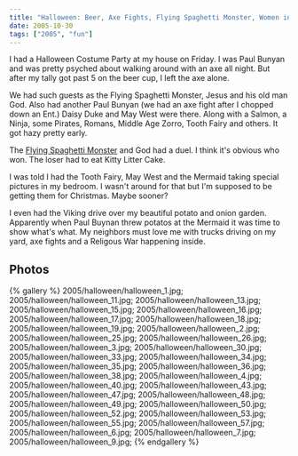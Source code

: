 ```yaml
---
title: "Halloween: Beer, Axe Fights, Flying Spaghetti Monster, Women in my bed"
date: 2005-10-30
tags: ["2005", "fun"]
---
```

I had a Halloween Costume Party at my house on Friday.  I was Paul Bunyan and was pretty psyched about walking around with an axe all night.  But after my tally got past 5 on the beer cup, I left the axe alone.

We had such guests as the Flying Spaghetti Monster, Jesus and his old man God.  Also had another Paul Bunyan (we had an axe fight after I chopped down an Ent.)  Daisy Duke and May West were there.  Along with a Salmon, a Ninja, some Pirates, Romans, Middle Age Zorro, Tooth Fairy and others.  It got hazy pretty early.

The <a href="http://www.venganza.org/">Flying Spaghetti Monster</a> and God had a duel.  I think it's obvious who won.  The loser had to eat Kitty Litter Cake.

I was told I had the Tooth Fairy, May West and the Mermaid taking special pictures in my bedroom.  I wasn't around for that but I'm supposed to be getting them for Christmas.  Maybe sooner?

I even had the Viking drive over my beautiful potato and onion garden.  Apparently when Paul Buynan threw potatos at the Mermaid it was time to show what's what.  My neighbors must love me with trucks driving on my yard, axe fights and a Religous War happening inside.

## Photos 

{% gallery %} 
2005/halloween/halloween_1.jpg;
2005/halloween/halloween_11.jpg;
2005/halloween/halloween_13.jpg;
2005/halloween/halloween_15.jpg;
2005/halloween/halloween_16.jpg;
2005/halloween/halloween_17.jpg;
2005/halloween/halloween_18.jpg;
2005/halloween/halloween_19.jpg;
2005/halloween/halloween_2.jpg;
2005/halloween/halloween_25.jpg;
2005/halloween/halloween_26.jpg;
2005/halloween/halloween_3.jpg;
2005/halloween/halloween_30.jpg;
2005/halloween/halloween_33.jpg;
2005/halloween/halloween_34.jpg;
2005/halloween/halloween_35.jpg;
2005/halloween/halloween_36.jpg;
2005/halloween/halloween_38.jpg;
2005/halloween/halloween_4.jpg;
2005/halloween/halloween_40.jpg;
2005/halloween/halloween_43.jpg;
2005/halloween/halloween_47.jpg;
2005/halloween/halloween_48.jpg;
2005/halloween/halloween_49.jpg;
2005/halloween/halloween_50.jpg;
2005/halloween/halloween_52.jpg;
2005/halloween/halloween_53.jpg;
2005/halloween/halloween_55.jpg;
2005/halloween/halloween_57.jpg;
2005/halloween/halloween_6.jpg;
2005/halloween/halloween_7.jpg;
2005/halloween/halloween_9.jpg;
{% endgallery %}
